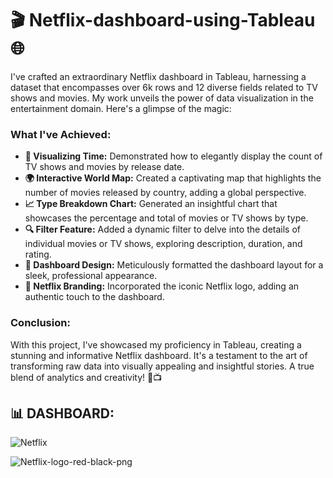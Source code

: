# 🎬 Netflix-dashboard-using-Tableau 🌐

I've crafted an extraordinary Netflix dashboard in Tableau, harnessing a dataset that encompasses over 6k rows and 12 diverse fields related to TV shows and movies. My work unveils the power of data visualization in the entertainment domain. Here's a glimpse of the magic:

### What I've Achieved:
- **📅 Visualizing Time:** Demonstrated how to elegantly display the count of TV shows and movies by release date.
- **🌍 Interactive World Map:** Created a captivating map that highlights the number of movies released by country, adding a global perspective.
- **📈 Type Breakdown Chart:** Generated an insightful chart that showcases the percentage and total of movies or TV shows by type.
- **🔍 Filter Feature:** Added a dynamic filter to delve into the details of individual movies or TV shows, exploring description, duration, and rating.
- **🎨 Dashboard Design:** Meticulously formatted the dashboard layout for a sleek, professional appearance.
- **🔴 Netflix Branding:** Incorporated the iconic Netflix logo, adding an authentic touch to the dashboard.

### Conclusion:
With this project, I've showcased my proficiency in Tableau, creating a stunning and informative Netflix dashboard. It's a testament to the art of transforming raw data into visually appealing and insightful stories. A true blend of analytics and creativity! 🌟📺

## 📊 DASHBOARD:
![Netflix](https://user-images.githubusercontent.com/65147413/205558207-a6517698-0145-4e1f-8a5e-50f3e615ca5a.png)

![Netflix-logo-red-black-png](https://user-images.githubusercontent.com/65147413/205559102-2b26f4d7-c6ee-4aea-9a93-e119c3e6cc63.png)
